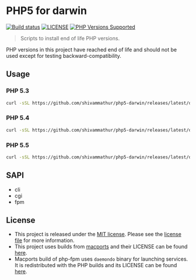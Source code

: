 # PHP5 for darwin

<a href="https://github.com/shivammathur/php5-darwin" title="php5 install scripts for darwin"><img alt="Build status" src="https://github.com/shivammathur/php5-darwin/workflows/Test/badge.svg"></a>
<a href="https://github.com/shivammathur/php5-darwin/blob/main/LICENSE" title="license"><img alt="LICENSE" src="https://img.shields.io/badge/license-MIT-428f7e.svg"></a>
<a href="https://github.com/shivammathur/php5-darwin/releases/latest" title="builds"><img alt="PHP Versions Supported" src="https://img.shields.io/badge/php-5.3, 5.4 and 5.5-8892BF.svg"></a>

> Scripts to install end of life PHP versions.

PHP versions in this project have reached end of life and should not be used except for testing backward-compatibility.

## Usage

### PHP 5.3
```bash
curl -sSL https://github.com/shivammathur/php5-darwin/releases/latest/download/install.sh | bash -s 53
```

### PHP 5.4
```bash
curl -sSL https://github.com/shivammathur/php5-darwin/releases/latest/download/install.sh | bash -s 54
```

### PHP 5.5
```bash
curl -sSL https://github.com/shivammathur/php5-darwin/releases/latest/download/install.sh | bash -s 55
```

## SAPI
- cli
- cgi
- fpm

## License

- This project is released under the [MIT license](http://choosealicense.com/licenses/mit/). Please see the [license file](LICENSE) for more information.
- This project uses builds from [macports](https://github.com/macports/macports-ports "macports/macports-ports") and their LICENSE can be found [here](MACPORTS_LICENSE).
- Macports build of php-fpm uses `daemondo` binary for launching services. It is redistributed with the PHP builds and its LICENSE can be found [here](DAEMONDO_LICENSE).